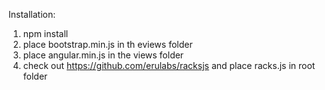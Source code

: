 Installation:

1. npm install
2. place bootstrap.min.js in th eviews folder
3. place angular.min.js in the views folder
4. check out https://github.com/erulabs/racksjs and place racks.js in root folder